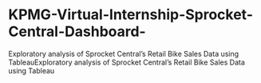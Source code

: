 # KPMG-Virtual-Internship-Sprocket-Central-Dashboard-
Exploratory analysis of Sprocket Central’s Retail Bike Sales Data using TableauExploratory analysis of Sprocket Central’s Retail Bike Sales Data using Tableau
